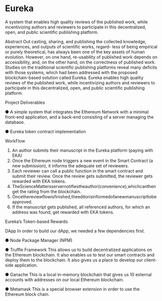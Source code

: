 # Eureka
A system that enables high quality reviews of the published work, while incentivizing authors and reviewers to participate in this decentralized, open, and public scientific publishing platform.

Abstract
Out casting, sharing, and publishing the collected knowledge, experiences, and outputs of scientific works, regard- less of being empirical or purely theoretical, has always been one of the key assets of human evolution. However, on one hand, re-usability of published work depends on accessibility, and, on the other hand, on the correctness of published work. Studies on the traditional scientific publishing platforms reveal many deficits with those systems, which had been addressed with the proposed blockchain-based solution called Eureka. Eureka enables high quality reviews of the published work, while incentivizing authors and reviewers to participate in this decentralized, open, and public scientific publishing platform.

Project Deliverables

● A simple system that integrates the Ethereum Network with a minimal front-end application, and a back-end consisting of a server managing the database.

● Eureka token contract implementation

 WorkFlow
1. An author submits their manuscript in the Eureka platform (paying with EKA)
2. Once the Ethereum node triggers a new event in the Smart Contract (a new
submission), it informs the adequate set of reviewers.
3. Each reviewer can call a public function in the smart contract and submit their
review. Once the review gets submitted, the reviewer gets rewarded with EKA
tokens.
4. TheScienceMattersservernotifiestheauthor(convenience),whichcanthenget
the rating from the blockchain.
5. Oncethereviewflowisfinished,theeditorisinformedofanewmanuscripttobe
approved.
6. If the manuscript gets published, all referenced authors, for which an address
was found, get rewarded with EKA tokens.

Eureka’s Token-based Rewards

DApp
In order to build our dApp, we needed a few dependencies first.

● Node Package Manager (NPM)

● Truffle Framework
This allows us to build decentralized applications on the Ethereum blockchain. It also enables us to test our smart contracts and deploy them to the blockchain. It also gives us a place to develop our client-side application.

● Ganache
This is a local in-memory blockchain that ​gives us 10 external accounts with addresses on our local Ethereum blockchain.

● Metamask
This is a special browser extension in order to use the Ethereum block chain.
